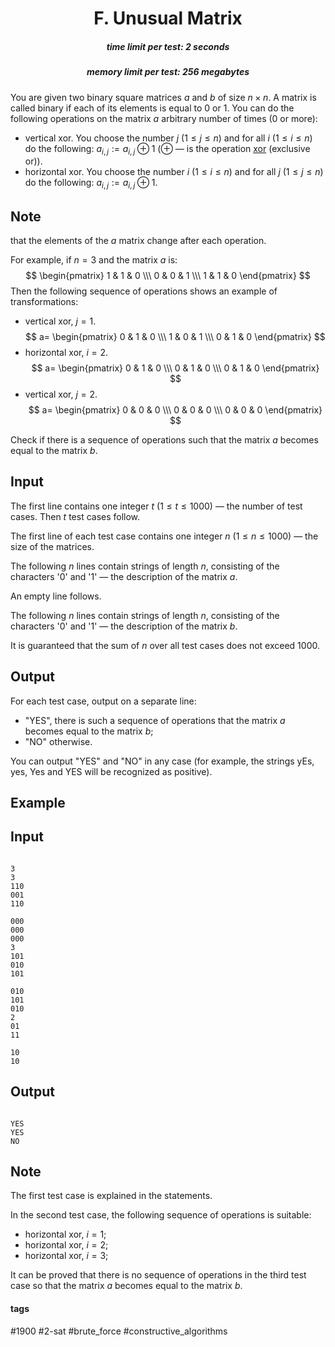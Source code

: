 <h1 style='text-align: center;'> F. Unusual Matrix</h1>

<h5 style='text-align: center;'>time limit per test: 2 seconds</h5>
<h5 style='text-align: center;'>memory limit per test: 256 megabytes</h5>

You are given two binary square matrices $a$ and $b$ of size $n \times n$. A matrix is called binary if each of its elements is equal to $0$ or $1$. You can do the following operations on the matrix $a$ arbitrary number of times (0 or more): 

* vertical xor. You choose the number $j$ ($1 \le j \le n$) and for all $i$ ($1 \le i \le n$) do the following: $a_{i, j} := a_{i, j} \oplus 1$ ($\oplus$ — is the operation [xor](https://en.wikipedia.org/wiki/Exclusive_or) (exclusive or)).
* horizontal xor. You choose the number $i$ ($1 \le i \le n$) and for all $j$ ($1 \le j \le n$) do the following: $a_{i, j} := a_{i, j} \oplus 1$.

## Note

 that the elements of the $a$ matrix change after each operation.

For example, if $n=3$ and the matrix $a$ is: $$ \begin{pmatrix} 1 & 1 & 0 \\\ 0 & 0 & 1 \\\ 1 & 1 & 0 \end{pmatrix} $$ Then the following sequence of operations shows an example of transformations: 

* vertical xor, $j=1$. $$ a= \begin{pmatrix} 0 & 1 & 0 \\\ 1 & 0 & 1 \\\ 0 & 1 & 0 \end{pmatrix} $$
* horizontal xor, $i=2$. $$ a= \begin{pmatrix} 0 & 1 & 0 \\\ 0 & 1 & 0 \\\ 0 & 1 & 0 \end{pmatrix} $$
* vertical xor, $j=2$. $$ a= \begin{pmatrix} 0 & 0 & 0 \\\ 0 & 0 & 0 \\\ 0 & 0 & 0 \end{pmatrix} $$

Check if there is a sequence of operations such that the matrix $a$ becomes equal to the matrix $b$.

## Input

The first line contains one integer $t$ ($1 \leq t \leq 1000$) — the number of test cases. Then $t$ test cases follow.

The first line of each test case contains one integer $n$ ($1 \leq n \leq 1000$) — the size of the matrices.

The following $n$ lines contain strings of length $n$, consisting of the characters '0' and '1' — the description of the matrix $a$.

An empty line follows.

The following $n$ lines contain strings of length $n$, consisting of the characters '0' and '1' — the description of the matrix $b$.

It is guaranteed that the sum of $n$ over all test cases does not exceed $1000$.

## Output

For each test case, output on a separate line: 

* "YES", there is such a sequence of operations that the matrix $a$ becomes equal to the matrix $b$;
* "NO" otherwise.

You can output "YES" and "NO" in any case (for example, the strings yEs, yes, Yes and YES will be recognized as positive).

## Example

## Input


```

3
3
110
001
110

000
000
000
3
101
010
101

010
101
010
2
01
11

10
10

```
## Output


```

YES
YES
NO

```
## Note

The first test case is explained in the statements.

In the second test case, the following sequence of operations is suitable: 

* horizontal xor, $i=1$;
* horizontal xor, $i=2$;
* horizontal xor, $i=3$;

It can be proved that there is no sequence of operations in the third test case so that the matrix $a$ becomes equal to the matrix $b$.



#### tags 

#1900 #2-sat #brute_force #constructive_algorithms 